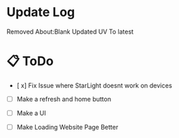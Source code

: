 # Update Log
Removed About:Blank
Updated UV To latest
# 📋 ToDo
- [ x] Fix Issue where StarLight doesnt work on devices
- [ ] Make a refresh and home button
- [ ] Make a UI
- [ ] Make Loading Website Page Better
      
